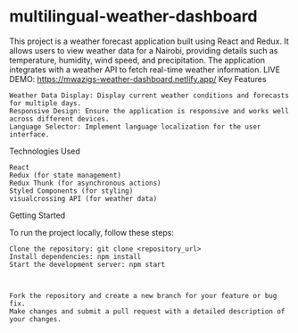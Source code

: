 # multilingual-weather-dashboard
This project is a weather forecast application built using React and Redux. It allows users to view weather data for a Nairobi, providing details such as temperature, humidity, wind speed, and precipitation. The application integrates with a weather API to fetch real-time weather information. LIVE DEMO: https://mwazigs-weather-dashboard.netlify.app/
Key Features

    Weather Data Display: Display current weather conditions and forecasts for multiple days.
    Responsive Design: Ensure the application is responsive and works well across different devices.
    Language Selector: Implement language localization for the user interface.

Technologies Used

    React
    Redux (for state management)
    Redux Thunk (for asynchronous actions)
    Styled Components (for styling)
    visualcrossing API (for weather data)

Getting Started

To run the project locally, follow these steps:

    Clone the repository: git clone <repository_url>
    Install dependencies: npm install
    Start the development server: npm start



    Fork the repository and create a new branch for your feature or bug fix.
    Make changes and submit a pull request with a detailed description of your changes.
